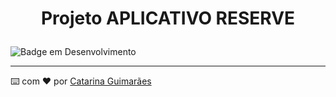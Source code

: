  <h1 align="center">
  <p> Projeto APLICATIVO RESERVE </p> 
 </h1>
 
 ![Badge em Desenvolvimento](http://img.shields.io/static/v1?label=STATUS&message=EM%20DESENVOLVIMENTO&color=GREEN&style=for-the-badge)



---

⌨️ com ❤️ por [Catarina Guimarães](https://github.com/catarinaguima) 
